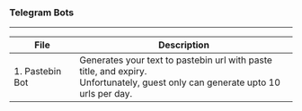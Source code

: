 ### Telegram Bots
***
| File  | Description |
| ------------- | ------------- |
| 1. Pastebin Bot | Generates your text to pastebin url with paste title, and expiry. <br> Unfortunately, guest only can generate upto 10 urls per day.|
